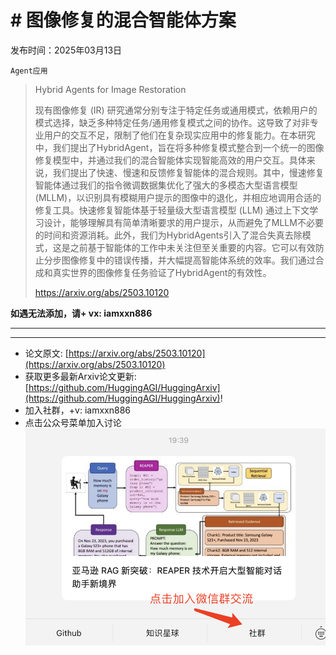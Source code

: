 # # 图像修复的混合智能体方案
发布时间：2025年03月13日

`Agent应用`
> Hybrid Agents for Image Restoration
>
> 现有图像修复 (IR) 研究通常分别专注于特定任务或通用模式，依赖用户的模式选择，缺乏多种特定任务/通用修复模式之间的协作。这导致了对非专业用户的交互不足，限制了他们在复杂现实应用中的修复能力。在本研究中，我们提出了HybridAgent，旨在将多种修复模式整合到一个统一的图像修复模型中，并通过我们的混合智能体实现智能高效的用户交互。具体来说，我们提出了快速、慢速和反馈修复智能体的混合规则。其中，慢速修复智能体通过我们的指令微调数据集优化了强大的多模态大型语言模型 (MLLM)，以识别具有模糊用户提示的图像中的退化，并相应地调用合适的修复工具。快速修复智能体基于轻量级大型语言模型 (LLM) 通过上下文学习设计，能够理解具有简单清晰要求的用户提示，从而避免了MLLM不必要的时间和资源消耗。此外，我们为HybridAgents引入了混合失真去除模式，这是之前基于智能体的工作中未关注但至关重要的内容。它可以有效防止分步图像修复中的错误传播，并大幅提高智能体系统的效率。我们通过合成和真实世界的图像修复任务验证了HybridAgent的有效性。
>
> https://arxiv.org/abs/2503.10120

**如遇无法添加，请+ vx: iamxxn886**
<hr />


<hr />

- 论文原文: [https://arxiv.org/abs/2503.10120](https://arxiv.org/abs/2503.10120)
- 获取更多最新Arxiv论文更新: [https://github.com/HuggingAGI/HuggingArxiv](https://github.com/HuggingAGI/HuggingArxiv)!
- 加入社群，+v: iamxxn886
- 点击公众号菜单加入讨论
![](https://raw.githubusercontent.com/HuggingAGI/wx_assets/main/2024/07/31/1722434818326-94339e92-22f1-4472-9d27-fed232f70b5d.jpeg)